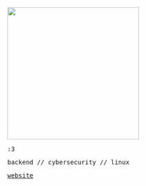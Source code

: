 <img src="https://i.imgur.com/nMrgu7N.png" height="300" />


<samp>

:3

backend // cybersecurity // linux

[website](https://nisarga.me) 

<samp>
